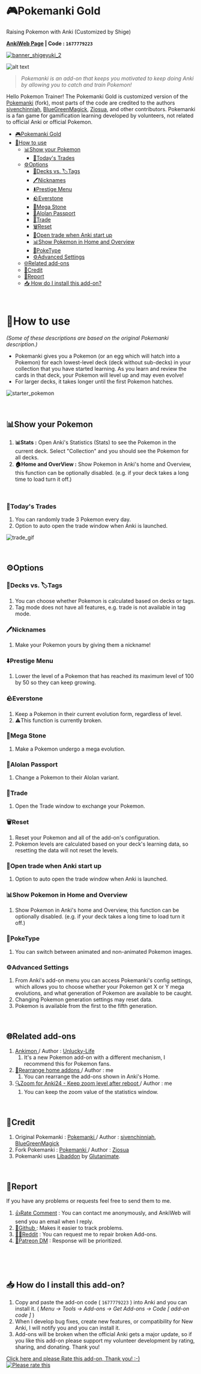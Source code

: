 # 🎮️Pokemanki Gold

Raising Pokemon with Anki (Customized by Shige)<br>



**[AnkiWeb Page](https://ankiweb.net/shared/info/1677779223) | Code : `1677779223`**

[![banner_shigeyuki_2](https://github.com/shigeyukey/Pokemanki-Gold/assets/124401518/8408c164-e95c-4e40-98c1-393b03e04bcb)](https://www.patreon.com/Shigeyuki)   <br>

![alt text](images/pokemanki/pokemanki.gif)


>*Pokemanki is an add-on that keeps you motivated to keep doing Anki by allowing you to catch and train Pokemon!*<br>

Hello Pokemon Trainer! The Pokemanki Gold is customized version of the [Pokemanki](#credit) (fork), most parts of the code are credited to the authors [sivenchinniah](https://github.com/sivenchinniah), [BlueGreenMagick](https://ko-fi.com/bluegreenmagick), [Zjosua](https://github.com/zjosua), and other contributors.  Pokemanki is a fan game for gamification learning developed by volunteers, not related to official Anki or official Pokemon.<br>


- [🎮️Pokemanki Gold](#️pokemanki-gold)
- [📖How to use](#how-to-use)
  - [📊Show your Pokemon](#show-your-pokemon)
    - [🤝Today's Trades](#todays-trades)
  - [⚙️Options](#️options)
    - [📁Decks vs. 🏷️Tags](#decks-vs-️tags)
    - [🖊️Nicknames](#️nicknames)
    - [⬇️Prestige Menu](#️prestige-menu)
    - [🪨Everstone](#everstone)
    - [💎Mega Stone](#mega-stone)
    - [🌴Alolan Passport](#alolan-passport)
    - [🤝Trade](#trade)
    - [🗑️Reset](#️reset)
    - [🤝Open trade when Anki start up](#open-trade-when-anki-start-up)
    - [📊Show Pokemon in Home and Overview](#show-pokemon-in-home-and-overview)
    - [🎥PokeType](#poketype)
    - [⚙️Advanced Settings](#️advanced-settings)
  - [🌐Related add-ons](#related-add-ons)
  - [💖Credit](#credit)
  - [🚨Report](#report)
  - [📥 How do I install this add-on?](#-how-do-i-install-this-add-on)

<br>

# 📖How to use
*(Some of these descriptions are based on the original Pokemanki description.)*


* Pokemanki gives you a Pokemon (or an egg which will hatch into a Pokemon) for each lowest-level deck (deck without sub-decks) in your collection that you have started learning. As you learn and review the cards in that deck, your Pokemon will level up and may even evolve!
* For larger decks, it takes longer until the first Pokemon hatches.

![starter_pokemon](images/pokemanki/choose_starter_pokemon.png)


<br>

## 📊Show your Pokemon

1. **📊Stats :** Open Anki's Statistics (Stats) to see the Pokemon in the current deck. Select "Collection" and you should see the Pokemon for all decks.
2. **🏠️Home and OverView :** Show Pokemon in Anki's home and Overview, this function can be optionally disabled. (e.g. if your deck takes a long time to load turn it off.)

<br>

### 🤝Today's Trades
<!-- ﾎﾟｹﾓﾝの交換 -->
1.  You can randomly trade 3 Pokemon every day.
1.  Option to auto open the trade window when Anki is launched.

![trade_gif](images/pokemanki/pokemanki_trade.gif)

<br>

## ⚙️Options
<!-- Pokemankiのﾒﾆｭｰ -->

### 📁Decks vs. 🏷️Tags
1.  You can choose whether Pokemon is calculated based on decks or tags.
1.  Tag mode does not have all features, e.g. trade is not available in tag mode.

### 🖊️Nicknames
1. Make your Pokemon yours by giving them a nickname!
<!-- ﾆｯｸﾈｰﾑ: ﾎﾟｹﾓﾝにﾆｯｸﾈｰﾑを付けて自分のものにしましょう！ -->

### ⬇️Prestige Menu
1. Lower the level of a Pokemon that has reached its maximum level of 100 by 50 so they can keep growing.
<!-- ﾌﾟﾚｽﾃｰｼﾞﾒﾆｭｰ: ﾎﾟｹﾓﾝのﾚﾍﾞﾙを50下げて､成長を続けられるようにします｡ -->

### 🪨Everstone
1. Keep a Pokemon in their current evolution form, regardless of level.
1. ⚠️This function is currently broken.
<!-- かわらずのいし: ﾎﾟｹﾓﾝをﾚﾍﾞﾙに関係なく現在の進化形態に保ちます｡ -->

### 💎Mega Stone
1. Make a Pokemon undergo a mega evolution.
<!-- ﾒｶﾞｽﾄｰﾝ: ﾎﾟｹﾓﾝをﾒｶﾞ進化させます｡ -->

### 🌴Alolan Passport
1. Change a Pokemon to their Alolan variant.
<!-- ｱﾛｰﾗﾊﾟｽﾎﾟｰﾄ: ﾎﾟｹﾓﾝをｱﾛｰﾗのﾊﾞﾘｱﾝﾄに変更します｡ -->

### 🤝Trade
1. Open the Trade window to exchange your Pokemon.
<!-- 交換: ﾎﾟｹﾓﾝを交換するための交換ｳｨﾝﾄﾞｳを開きます｡ -->

### 🗑️Reset
1. Reset your Pokemon and all of the add-on's configuration.
1. Pokemon levels are calculated based on your deck's learning data, so resetting the data will not reset the levels.
<!-- ﾘｾｯﾄ: ﾎﾟｹﾓﾝとｱﾄﾞｵﾝのすべての設定をﾘｾｯﾄします｡ -->

### 🤝Open trade when Anki start up
1. Option to auto open the trade window when Anki is launched.

### 📊Show Pokemon in Home and Overview
1. Show Pokemon in Anki's home and Overview, this function can be optionally disabled. (e.g. if your deck takes a long time to load turn it off.)

### 🎥PokeType
1. You can switch between animated and non-animated Pokemon images.


### ⚙️Advanced Settings
1. From Anki's add-on menu you can access Pokemanki's config settings, which allows you to choose whether your Pokemon get X or Y mega evolutions, and what generation of Pokemon are available to be caught.
2. Changing Pokemon generation settings may reset data.
3. Pokemon is available from the first to the fifth generation.
<!-- AnkiのｱﾄﾞｵﾝﾒﾆｭｰからPokemankiの設定にｱｸｾｽでき､ﾎﾟｹﾓﾝがXまたはYのﾒｶﾞ進化をするかどうか､および捕まえることができるﾎﾟｹﾓﾝの世代を選択できます｡ -->


<br>


## 🌐Related add-ons
1. [ Ankimon ](https://ankiweb.net/shared/info/1908235722) / Author : [Unlucky-Life](https://github.com/Unlucky-Life)  
    1. It's a new Pokemon add-on with a different mechanism, I recommend this for Pokemon fans.
1. [📌Rearrange home addons ](https://ankiweb.net/shared/info/1797615099) / Author : me  
    1. You can rearrange the add-ons shown in Anki's Home.
2. [🔍️Zoom for Anki24 - Keep zoom level after reboot ](https://ankiweb.net/shared/info/1923741581) / Author : me  
   1. You can keep the zoom value of the statistics window.



<br>

## 💖Credit


 1. Original Pokemanki : [Pokemanki ](https://ankiweb.net/shared/info/633922407) / Author : [sivenchinniah](https://github.com/sivenchinniah), [BlueGreenMagick](https://ko-fi.com/bluegreenmagick)  
 1. Fork Pokemanki : [Pokemanki ](https://ankiweb.net/shared/info/1041307953) / Author : [Zjosua](https://github.com/zjosua)
 1.  Pokemanki uses [Libaddon](https://github.com/glutanimate/anki-libaddon/) by [Glutanimate](https://glutanimate.com/tip-jar/).  


<br>

## 🚨Report

If you have any problems or requests feel free to send them to me.

  1. <a href="https://ankiweb.net/shared/review/1677779223" target="_blank">👍️Rate Comment</a> : You can contact me anonymously, and AnkiWeb will send you an email when I reply.
  3. <a href="https://github.com/shigeyukey/Pokemanki-Gold/issues" target="_blank">🐙Github </a> : Makes it easier to track problems.
  2. <a href="https://www.reddit.com/r/Anki/comments/1b0eybn/simple_fix_of_broken_addons_for_the_latest_anki/" target="_blank">👩‍🚀Reddit</a> : You can request me to repair broken Add-ons.
  4. <a href="https://www.patreon.com/Shigeyuki" target="_blank">💖Patreon DM</a> : Response will be prioritized.



<br><br><br>


## 📥 How do I install this add-on?
1. Copy and paste the add-on code ( `1677779223` )  into Anki and you can install it. ( *Menu -> Tools -> Add-ons -> Get Add-ons -> Code \[ add-on code ]* )
2. When I develop bug fixes, create new features, or compatibility for New Anki, I will notify you and you can install it.
3. Add-ons will be broken when the official Anki gets a major update, so if you like this add-on please support my volunteer development by rating, sharing, and donating. Thank you!

[Click here and please Rate this add-on, Thank you! :-) <br>
 ![Please rate this](https://raw.githubusercontent.com/shigeyukey/my_addons/main/media_files/rate_this.gif)](https://ankiweb.net/shared/review/1677779223)


